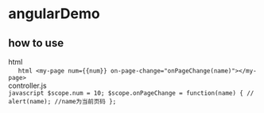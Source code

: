 
# angularDemo
## how to use
   html </br>
      ```html
      <my-page num={{num}} on-page-change="onPageChange(name)"></my-page>
       ```
       </br>
   controller.js </br>
      ```javascript
   $scope.num = 10;
   $scope.onPageChange = function(name) {
   // alert(name);
   //name为当前页码
            }; 
            ```
            </br>
         
          
   
